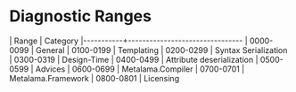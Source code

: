 # Diagnostic Ranges

| Range | Category |-----------+-------------------------------- 
| 0000-0099 | General 
| 0100-0199 | Templating 
| 0200-0299 | Syntax Serialization 
| 0300-0319 | Design-Time 
| 0400-0499 | Attribute deserialization 
| 0500-0599 | Advices
| 0600-0699 | Metalama.Compiler
| 0700-0701 | Metalama.Framework
| 0800-0801 | Licensing